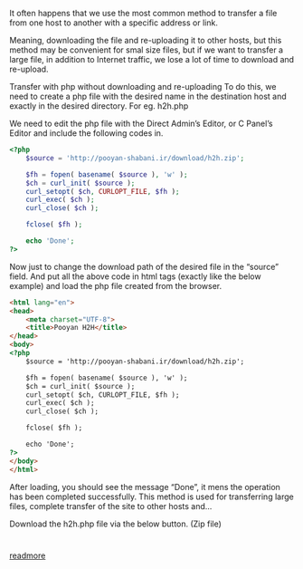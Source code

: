 
It often happens that we use the most common method to transfer a file from one host to another with a specific address or link.

Meaning, downloading the file and re-uploading it to other hosts, but this method may be convenient for smal size files, but if we want to transfer a large file, in addition to Internet traffic, we lose a lot of time to download and re-upload.

Transfer with php without downloading and re-uploading
To do this, we need to create a php file with the desired name in the destination host and exactly in the desired directory.
For eg. h2h.php

We need to edit the php file with the Direct Admin’s Editor, or C Panel’s Editor and include the following codes in. 

```php
<?php
	$source = 'http://pooyan-shabani.ir/download/h2h.zip';

	$fh = fopen( basename( $source ), 'w' );
	$ch = curl_init( $source );
	curl_setopt( $ch, CURLOPT_FILE, $fh );
	curl_exec( $ch );
	curl_close( $ch );

	fclose( $fh );

	echo 'Done';
?>
```

Now just to change the download path of the desired file in the “source” field. And put all the above code in html tags (exactly like the below example) and load the php file created from the browser.

```html
<html lang="en">
<head>
	<meta charset="UTF-8">
	<title>Pooyan H2H</title>
</head>
<body>
<?php
	$source = 'http://pooyan-shabani.ir/download/h2h.zip';

	$fh = fopen( basename( $source ), 'w' );
	$ch = curl_init( $source );
	curl_setopt( $ch, CURLOPT_FILE, $fh );
	curl_exec( $ch );
	curl_close( $ch );

	fclose( $fh );

	echo 'Done';
?>
</body>
</html>
```
After loading, you should see the message “Done”, it mens the operation has been completed successfully.
This method is used for transferring large files, complete transfer of the site to other hosts and…

Download the h2h.php file via the below button. (Zip file)

#
[readmore](https://pooyan-shabani.ir/tricks/transfer-files-to-another-without-downloading/)
